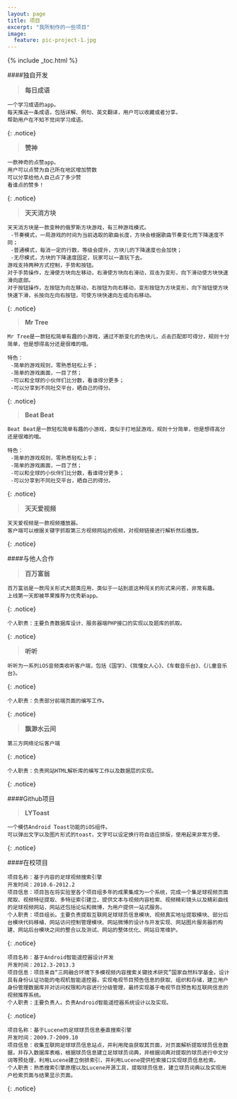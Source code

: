 ```yaml
---
layout: page
title: 项目
excerpt: "我所制作的一些项目"
image:
  feature: pic-project-1.jpg
---
```


{% include _toc.html %}

####独自开发

>**每日成语**

	一个学习成语的app。
	每天推送一条成语，包括详解、例句、英文翻译，用户可以收藏或者分享。
	帮助用户在不知不觉间学习成语。
{: .notice}

>**赞神**

	一款神奇的点赞app。
	用户可以点赞为自己所在地区增加赞数
	可以分享给他人自己点了多少赞
	看谁点的赞多！
{: .notice}

>**天天消方块**

	天天消方块是一款变种的俄罗斯方块游戏，有三种游戏模式。
	 -节奏模式，一局游戏的时间为当前选取的歌曲长度，方块会根据歌曲节奏变化而下降速度不同；
	 -普通模式，每消一定的行数，等级会提升，方块儿的下降速度也会加快；
	 -无尽模式，方块的下降速度固定，玩家可以一直玩下去。
	游戏支持两种方式控制，手势和按钮。
	对于手势操作，左滑使方块向左移动，右滑使方块向右滑动，双击为变形，向下滑动使方块快速滑向底部。
	对于按钮操作，左按钮为向左移动，右按钮为向右移动，变形按钮为方块变形，向下按钮使方块快速下滑，长按向左向右按钮，可使方块快速向左或向右移动。
{: .notice}

>**Mr Tree**

	Mr Tree是一款轻松简单有趣的小游戏，通过不断变化的色块儿，点击匹配即可得分，规则十分简单，但是想得高分还是很难的哦。
	
	特色：
	 -简单的游戏规则，零熟悉轻松上手；
	 -简单的游戏画面，一目了然；
	 -可以和全球的小伙伴们比分数，看谁得分更多；
	 -可以分享到不同社交平台，晒自己的得分。
{: .notice}

>**Beat Beat**

	Beat Beat是一款轻松简单有趣的小游戏，类似于打地鼠游戏，规则十分简单，但是想得高分还是很难的哦。
	
	特色：
	 -简单的游戏规则，零熟悉轻松上手；
	 -简单的游戏画面，一目了然；
	 -可以和全球的小伙伴们比分数，看谁得分更多；
	 -可以分享到不同社交平台，晒自己的得分。
{: .notice}

>**天天爱视频**

	天天爱视频是一款视频播放器。
	客户端可以根据关键字抓取第三方视频网站的视频，对视频链接进行解析然后播放。
{: .notice}

####与他人合作

>**百万富翁**

	百万富翁是一款闯关形式大题类应用，类似于一站到底这种闯关的形式来问答，非常有趣。
	上线第一天即被苹果推荐为优秀新app。
{: .notice}

	个人职责：主要负责数据库设计、服务器端PHP接口的实现以及题库的抓取。
{: .notice}
>**听听**

	听听为一系列iOS音频类收听客户端，包括《国学》、《我懂女人心》、《车载音乐台》、《儿童音乐台》。
{: .notice}

	个人职责：负责部分前端页面的编写工作。
{: .notice}

>**飘渺水云间**

	第三方网络论坛客户端
{: .notice}

	个人职责：负责网站HTML解析库的编写工作以及数据层的实现。
{: .notice}

####Github项目

>**LYToast**

	一个模仿Android Toast功能的iOS组件。
	可以弹出文字以及图片形式的toast，文字可以设定换行符自适应排版，使用起来非常方便。
{: .notice}

####在校项目

	项目名称：基于内容的足球视频搜索引擎			
	开发时间：2010.6-2012.2
	项目信息：项目旨在将实验室各个项目组多年的成果集成为一个系统，完成一个集足球视频页面爬取、视频特征提取、多特征索引建立、提供文本与视频内容检索、视频精彩镜头以及精彩曲线的足球视频网站，网站还包括论坛和微博，为用户提供一站式服务。
	个人职责：项目组长。主要负责提取互联网足球球员信息模块、视频真实地址提取模块、部分后台模块代码移植、网站访问控制管理模块、网站微博的设计与开发实现、网站图片服务器的构建、网站后台模块之间的整合以及测试、网站的整体优化、网站日常维护。
{: .notice}


	项目名称：基于Android智能遥控器设计开发
	开发时间：2012.3-2013.3
	项目信息：项目来自“三网融合环境下多模视频内容搜索关键技术研究”国家自然科学基金。设计具有身份认证功能的电视机智能遥控器，实现电视节目预告信息的获取、组织和存储，建立用户身份管理数据库并对访问权限和内容进行分级管理，最终实现基于电视节目预告和互联网信息的视频推荐系统。
	个人职责：主要负责人。负责Android智能遥控器系统设计以及实现。
{: .notice}

	项目名称：基于Lucene的足球球员信息垂直搜索引擎
	开发时间：2009.7-2009.10
	项目信息：收集互联网足球球员信息站点，并利用爬虫获取其页面，对页面解析提取球员信息数据，并存入数据库表格，根据球员信息建立足球球员词典，并根据词典对提取的球员进行中文分词等预处理，利用Lucene建立倒排索引，并利用Lucene提供检索接口实现球员信息检索。
	个人职责：熟悉搜索引擎原理以及Lucene开源工具，提取球员信息，建立球员词典以及实现用户检索页面与结果显示页面。
{: .notice}